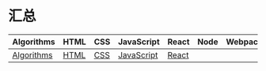 # 汇总

| Algorithms                          | HTML                    | CSS                   | JavaScript                          | React | Node | Webpack | HTTP                    | Coding | Other |
| ----------------------------------- | ----------------------- | --------------------- | ----------------------------------- | ----- | ---- | ------- | ----------------------- | ------ | ----- |
| [Algorithms](./Algorithms/index.md) | [HTML](./HTML/index.md) | [CSS](./CSS/index.md) | [JavaScript](./JavaScript/index.md) | [React](./React/index.md)      |      |         | [HTTP](./HTTP/index.md) |        |       |

